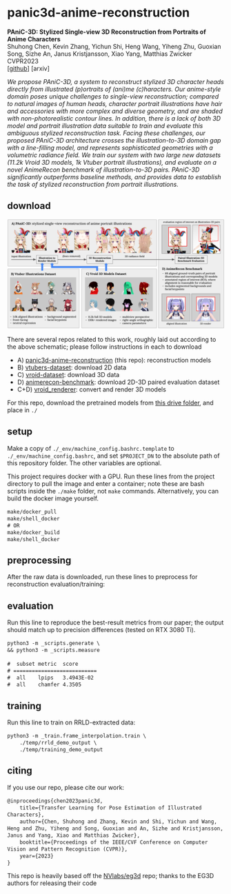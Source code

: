 


panic3d-anime-reconstruction
============================

<!-- ![](./supplementary/teaser.png) -->


**PAniC-3D: Stylized Single-view 3D Reconstruction from Portraits of Anime Characters**  
Shuhong Chen,
Kevin Zhang,
Yichun Shi,
Heng Wang,
Yiheng Zhu,
Guoxian Song,
Sizhe An,
Janus Kristjansson,
Xiao Yang,
Matthias Zwicker  
CVPR2023  
\[[github](https://github.com/ShuhongChen/panic3d-anime-reconstruction)\]
[arxiv]
<!-- \[[arxiv](https://arxiv.org/abs/2111.12792)\] -->
<!-- \[[poster](./eccv2022_eisai_poster.pdf)\] -->
<!-- \[[video](https://youtu.be/jy4HKnG9YA0)\] -->
<!-- \[[colab](https://colab.research.google.com/github/ShuhongChen/eisai-anime-interpolator/blob/master/_notebooks/eisai_colab_demo.ipynb)\]   -->

*We propose PAniC-3D, a system to reconstruct stylized 3D character heads directly from illustrated (p)ortraits of (ani)me (c)haracters.  Our anime-style domain poses unique challenges to single-view reconstruction; compared to natural images of human heads, character portrait illustrations have hair and accessories with more complex and diverse geometry, and are shaded with non-photorealistic contour lines.  In addition, there is a lack of both 3D model and portrait illustration data suitable to train and evaluate this ambiguous stylized reconstruction task.  Facing these challenges, our proposed PAniC-3D architecture crosses the illustration-to-3D domain gap with a line-filling model, and represents sophisticated geometries with a volumetric radiance field.  We train our system with two large new datasets (11.2k Vroid 3D models, 1k Vtuber portrait illustrations), and evaluate on a novel AnimeRecon benchmark of illustration-to-3D pairs.  PAniC-3D significantly outperforms baseline methods, and provides data to establish the task of stylized reconstruction from portrait illustrations.*


## download

![](./supplementary/schematic.png)

There are several repos related to this work, roughly laid out according to the above schematic; please follow instructions in each to download

* A) [panic3d-anime-reconstruction](https://github.com/ShuhongChen/panic3d-anime-reconstruction) (this repo): reconstruction models
* B) [vtubers-dataset](https://github.com/ShuhongChen/vtubers-dataset): download 2D data
* C) [vroid-dataset](https://github.com/ShuhongChen/vroid-dataset): download 3D data
* D) [animerecon-benchmark](https://github.com/ShuhongChen/animerecon-benchmark): download 2D-3D paired evaluation dataset
* C+D) [vroid_renderer](https://github.com/ShuhongChen/vroid_renderer): convert and render 3D models

For this repo, download the pretrained models from [this drive folder](https://drive.google.com/drive/folders/14p47v_dO7CULOonmeZDigMyLUQXYcm78?usp=sharing), and place in `./`

<!-- Related downloads for all the above repos can be found in this drive folder: [cvpr2023_panic3d_anime_reconstruction_release](https://drive.google.com/drive/folders/1Zpt9x_OlGALi-o-TdvBPzUPcvTc7zpuV?usp=sharing) -->


## setup

Make a copy of `./_env/machine_config.bashrc.template` to `./_env/machine_config.bashrc`, and set `$PROJECT_DN` to the absolute path of this repository folder.  The other variables are optional.

This project requires docker with a GPU.  Run these lines from the project directory to pull the image and enter a container; note these are bash scripts inside the `./make` folder, not `make` commands.  Alternatively, you can build the docker image yourself.

    make/docker_pull
    make/shell_docker
    # OR
    make/docker_build
    make/shell_docker


## preprocessing

After the raw data is downloaded, run these lines to preprocess for reconstruction evaluation/training:


## evaluation

Run this line to reproduce the best-result metrics from our paper; the output should match up to precision differences (tested on RTX 3080 Ti).

    python3 -m _scripts.generate \
    && python3 -m _scripts.measure

    #  subset metric  score      
    # ===========================
    #  all    lpips   3.4943E-02 
    #  all    chamfer 4.3505


## training

Run this line to train on RRLD-extracted data:

    python3 -m _train.frame_interpolation.train \
        ./temp/rrld_demo_output \
        ./temp/training_demo_output


## citing

If you use our repo, please cite our work:

    @inproceedings{chen2023panic3d,
        title={Transfer Learning for Pose Estimation of Illustrated Characters},
        author={Chen, Shuhong and Zhang, Kevin and Shi, Yichun and Wang, Heng and Zhu, Yiheng and Song, Guoxian and An, Sizhe and Kristjansson, Janus and Yang, Xiao and Matthias Zwicker},
        booktitle={Proceedings of the IEEE/CVF Conference on Computer Vision and Pattern Recognition (CVPR)},
        year={2023}
    }

This repo is heavily based off the [NVlabs/eg3d](https://github.com/NVlabs/eg3d) repo; thanks to the EG3D authors for releasing their code





